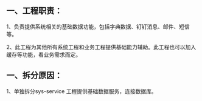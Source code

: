 ## 一、工程职责：

1、负责提供系统相关的基础数据功能，包括字典数据、钉钉消息、邮件、短信等。

2、此工程为其他所有系统工程和业务工程提供基础能力辅助。此工程也可以加入缓存等功能，看业务需求而定。

## 一、拆分原因：

1、单独拆分sys-service 工程提供基础数据服务，连接数据库。